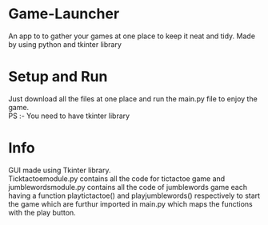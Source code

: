 # Game-Launcher
An app to to gather your games at one place to keep it neat and tidy. Made by using python and tkinter library

# Setup and Run
Just download all the files at one place and run the main.py file to enjoy the game.\
PS :- You need to have tkinter library

# Info
GUI made using Tkinter library.\
Ticktactoemodule.py contains all the code for tictactoe game and jumblewordsmodule.py contains all the code of jumblewords game each having a function playtictactoe() and playjumblewords() respectively to start the game which are furthur imported in main.py which maps the functions with the play button. 
